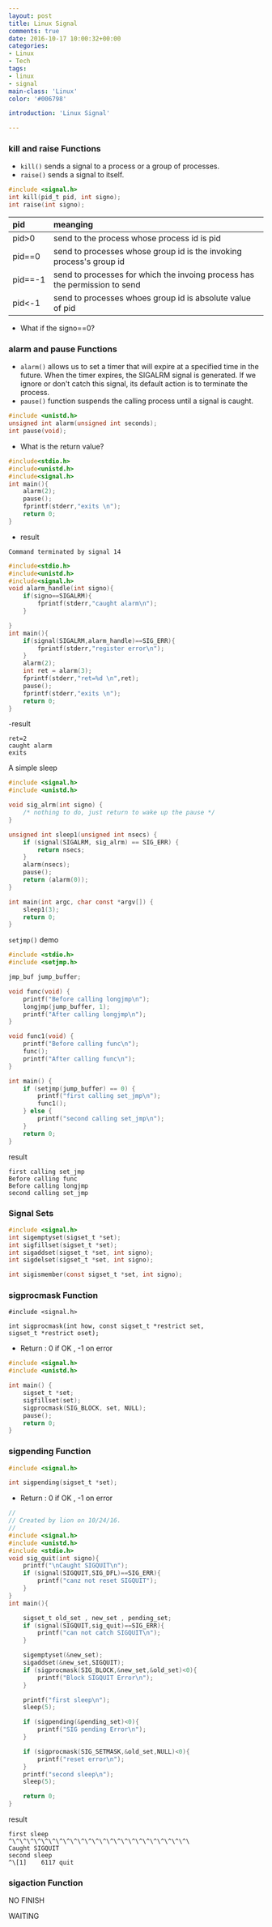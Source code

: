 ```yaml
---
layout: post
title: Linux Signal
comments: true
date: 2016-10-17 10:00:32+00:00
categories:
- Linux
- Tech
tags:
- linux
- signal
main-class: 'Linux'
color: '#006798'

introduction: 'Linux Signal'

---
```


### kill and raise Functions

- `kill()`  sends a signal to a process or a group of processes.
- `raise()` sends a signal to itself.

```c
#include <signal.h>
int kill(pid_t pid, int signo);
int raise(int signo);
```

| pid     |  meanging     |
| :------------- | :------------- |
| pid>0      | send to the process whose process id is pid       |
| pid==0      | send to processes whose group id is the invoking process's group id      |
| pid==-1      | send to processes for which the invoing process has the permission to send       |
| pid<-1    | send to processes whoes group id is absolute value of pid   |

- What if the signo==0?

### alarm and pause Functions

- `alarm()` allows us to set a timer that will expire at a specified time in the future. When the timer expires, the SIGALRM signal is generated. If we ignore or don't catch this signal, its default action is to terminate the process.
- `pause()` function suspends the calling process until a signal is caught.

```c
#include <unistd.h>
unsigned int alarm(unsigned int seconds);
int pause(void);
```
- What is the return value?

```c
#include<stdio.h>
#include<unistd.h>
#include<signal.h>
int main(){
    alarm(2);
    pause();
    fprintf(stderr,"exits \n");
    return 0;
}
```
- result

```
Command terminated by signal 14
```

```c
#include<stdio.h>
#include<unistd.h>
#include<signal.h>
void alarm_handle(int signo){
    if(signo==SIGALRM){
        fprintf(stderr,"caught alarm\n");
    }

}
int main(){
    if(signal(SIGALRM,alarm_handle)==SIG_ERR){
        fprintf(stderr,"register error\n");
    }
    alarm(2);
    int ret = alarm(3);
    fprintf(stderr,"ret=%d \n",ret);
    pause();
    fprintf(stderr,"exits \n");
    return 0;
}
```

-result

```
ret=2
caught alarm
exits
```

A simple sleep
```c
#include <signal.h>
#include <unistd.h>

void sig_alrm(int signo) {
    /* nothing to do, just return to wake up the pause */
}

unsigned int sleep1(unsigned int nsecs) {
    if (signal(SIGALRM, sig_alrm) == SIG_ERR) {
        return nsecs;
    }
    alarm(nsecs);
    pause();
    return (alarm(0));
}

int main(int argc, char const *argv[]) {
    sleep1(3);
    return 0;
}
```

`setjmp()` demo

```c
#include <stdio.h>
#include <setjmp.h>

jmp_buf jump_buffer;

void func(void) {
    printf("Before calling longjmp\n");
    longjmp(jump_buffer, 1);
    printf("After calling longjmp\n");
}

void func1(void) {
    printf("Before calling func\n");
    func();
    printf("After calling func\n");
}

int main() {
    if (setjmp(jump_buffer) == 0) {
        printf("first calling set_jmp\n");
        func1();
    } else {
        printf("second calling set_jmp\n");
    }
    return 0;
}
```

result

```
first calling set_jmp
Before calling func
Before calling longjmp
second calling set_jmp
```

### Signal Sets

```c
#include <signal.h>
int sigemptyset(sigset_t *set);
int sigfillset(sigset_t *set);
int sigaddset(sigset_t *set, int signo);
int sigdelset(sigset_t *set, int signo);
```

```c
int sigismember(const sigset_t *set, int signo);
```

### sigprocmask Function

```
#include <signal.h>

int sigprocmask(int how, const sigset_t *restrict set,           sigset_t *restrict oset);
```

- Return : 0 if OK , -1 on error


```c
#include <signal.h>
#include <unistd.h>

int main() {
    sigset_t *set;
    sigfillset(set);
    sigprocmask(SIG_BLOCK, set, NULL);
    pause();
    return 0;
}
```


### sigpending Function
```c
#include <signal.h>

int sigpending(sigset_t *set);
```

- Return : 0 if OK , -1 on error


```c
//
// Created by lion on 10/24/16.
//
#include <signal.h>
#include <unistd.h>
#include <stdio.h>
void sig_quit(int signo){
    printf("\nCaught SIGQUIT\n");
    if (signal(SIGQUIT,SIG_DFL)==SIG_ERR){
        printf("canz not reset SIGQUIT");
    }
}
int main(){

    sigset_t old_set , new_set , pending_set;
    if (signal(SIGQUIT,sig_quit)==SIG_ERR){
        printf("can not catch SIGQUIT\n");
    }

    sigemptyset(&new_set);
    sigaddset(&new_set,SIGQUIT);
    if (sigprocmask(SIG_BLOCK,&new_set,&old_set)<0){
        printf("Block SIGQUIT Error\n");
    }

    printf("first sleep\n");
    sleep(5);

    if (sigpending(&pending_set)<0){
        printf("SIG pending Error\n");
    }

    if (sigprocmask(SIG_SETMASK,&old_set,NULL)<0){
        printf("reset error\n");
    }
    printf("second sleep\n");
    sleep(5);

    return 0;
}
```

result
```
first sleep
^\^\^\^\^\^\^\^\^\^\^\^\^\^\^\^\^\^\^\^\^\^\^\^\^\
Caught SIGQUIT
second sleep
^\[1]    6117 quit   
```


### sigaction Function

NO FINISH

WAITING
